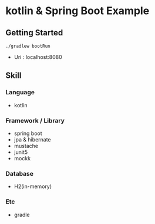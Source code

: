 # kotlin & Spring Boot Example

## Getting Started
```
./gradlew bootRun
```
- Uri : localhost:8080

## Skill
### Language
- kotlin
  
### Framework / Library
- spring boot
- jpa & hibernate
- mustache
- junit5
- mockk

### Database
- H2(in-memory)

### Etc
- gradle